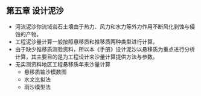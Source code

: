 ## 第五章 设计泥沙
- 河流泥沙你流域岩石土壤由于热力、风力和水力等外力作用不断风化剥蚀与侵蚀的产物。
- 工程泥沙量计算一般按照悬移质和推移质两种类型进行计算。
- 由于缺少推移质测验资料，所以本《手册》设计泥沙以悬移质为重点进行分析计算，其主要目的是为工程设计来沙量计算提供方法与参数。
- 无实测资料地区工程悬移质年来沙量计算
	- 悬移质输沙模数图
	- 水文比拟法
	- 雨沙模型法